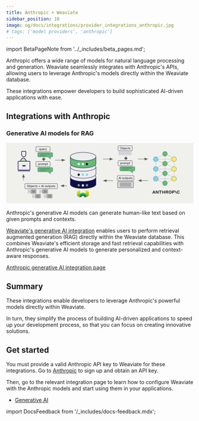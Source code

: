 ```yaml
---
title: Anthropic + Weaviate
sidebar_position: 10
image: og/docs/integrations/provider_integrations_anthropic.jpg
# tags: ['model providers', 'anthropic']
---
```


import BetaPageNote from '../_includes/beta_pages.md';

<BetaPageNote />

Anthropic offers a wide range of models for natural language processing and generation. Weaviate seamlessly integrates with Anthropic's APIs, allowing users to leverage Anthropic's models directly within the Weaviate database.

These integrations empower developers to build sophisticated AI-driven applications with ease.

## Integrations with Anthropic

### Generative AI models for RAG

![Single prompt RAG integration generates individual outputs per search result](../_includes/integration_anthropic_rag_single.png)

Anthropic's generative AI models can generate human-like text based on given prompts and contexts.

[Weaviate's generative AI integration](./generative.md) enables users to perform retrieval augmented generation (RAG) directly within the Weaviate database. This combines Weaviate's efficient storage and fast retrieval capabilities with Anthropic's generative AI models to generate personalized and context-aware responses.

[Anthropic generative AI integration page](./generative.md)

## Summary

These integrations enable developers to leverage Anthropic's powerful models directly within Weaviate.

In turn, they simplify the process of building AI-driven applications to speed up your development process, so that you can focus on creating innovative solutions.

## Get started

You must provide a valid Anthropic API key to Weaviate for these integrations. Go to [Anthropic](https://www.anthropic.com/) to sign up and obtain an API key.

Then, go to the relevant integration page to learn how to configure Weaviate with the Anthropic models and start using them in your applications.

- [Generative AI](./generative.md)

import DocsFeedback from '/_includes/docs-feedback.mdx';

<DocsFeedback/>
